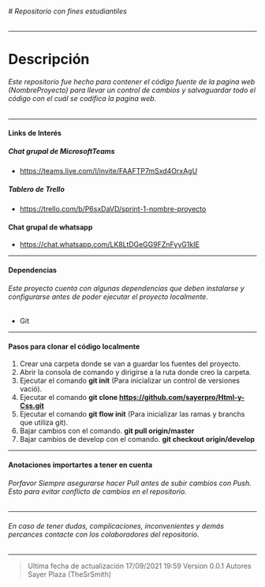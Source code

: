 ###### # Repositorio con fines estudiantiles

------------

# Descripción
###### Este repositorio fue hecho para contener el código fuente de la pagina web (NombreProyecto) para llevar un control de cambios y salvaguardar todo el código con el cuál se codifica la pagina web.

------------

#### Links de Interés
##### Chat grupal de MicrosoftTeams
- https://teams.live.com/l/invite/FAAFTP7mSxd4OrxAgU

##### Tablero de Trello
- https://trello.com/b/P6sxDaVD/sprint-1-nombre-proyecto

#### Chat grupal de whatsapp
- https://chat.whatsapp.com/LK8LtDGeGG9FZnFyyG1kIE

------------

#### Dependencias
###### Este proyecto cuenta con algunas dependencias que deben instalarse y configurarse antes de poder ejecutar el proyecto localmente.
- Git

------------

#### Pasos para clonar el código localmente
1. Crear una carpeta donde se van a guardar los fuentes del proyecto.
2. Abrir la consola de comando y dirigirse a la ruta donde creo la carpeta.
3. Ejecutar el comando **git init** (Para inicializar un control de versiones vació).
4. Ejecutar el comando **git clone https://github.com/sayerpro/Html-y-Css.git**
5. Ejecutar el comando **git flow init** (Para inicializar las ramas y branchs que utiliza git).
6. Bajar cambios con el comando. **git pull origin/master**
7. Bajar cambios de develop con el comando. **git checkout origin/develop**

------------

#### Anotaciones importartes a tener en cuenta
###### Porfavor Siempre asegurarse hacer Pull antes de subir cambios con Push. Esto para evitar conflicto de cambios en el repositorio.

------------

###### En caso de tener dudas, complicaciones, inconvenientes y demás percances contacte con los colaboradores del repositorio.

------------

> Ultima fecha de actualización
17/09/2021 19:59
Version 0.0.1
Autores
Sayer Plaza (TheSrSmith)
